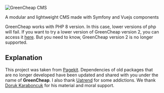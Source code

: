 ![GreenCheap CMS](https://res.cloudinary.com/dwmejslx5/image/upload/v1613331047/greencheap/heading-image_lenvxf.jpg)

A modular and lightweight CMS made with Symfony and Vuejs components 

GreenCheap works with PHP 8 version. In this case, lower versions of php will fail. If you want to try a lower version of GreenCheap version 2, you can access it [here](https://github.com/greencheap/greencheap/tree/2.1). But you need to know, GreenCheap version 2 is no longer supported.

## Explanation

This project was taken from [Pagekit](http://pagekit.com). Dependencies of old packages that are no longer developed have been updated and shared with you under the name of **GreenCheap**. I also thank [Uatrend](https://github.com/uatrend/) for some addictions. We thank [Doruk Karaboncuk](https://github.com/Chaisser) for his material and moral support.
